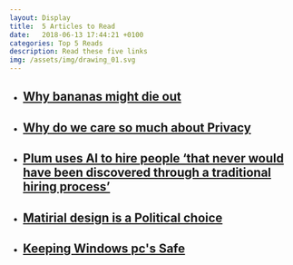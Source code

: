 ```yaml
---
layout: Display
title:  5 Articles to Read
date:   2018-06-13 17:44:21 +0100
categories: Top 5 Reads
description: Read these five links
img: /assets/img/drawing_01.svg
---
```

<ul>
    <li>
        <a href="https://www.fastcompany.com/40582654/bananas-have-died-out-once-before-dont-let-it-happen-again" target="_blank"><h2>Why bananas might die out</h2>
        </a>
    </li>
    <li>
        <a href="https://www.newyorker.com/magazine/2018/06/18/why-do-we-care-so-much-about-privacy" target="_blank"><h2>Why do we care so much about Privacy</h2>
        </a>
    </li>
    <li>
        <a href="https://venturebeat.com/2018/06/13/plum-uses-ai-to-hire-people-that-never-would-have-been-discovered-through-a-traditional-hiring-process/" target="_blank"><h2>Plum uses AI to hire people ‘that never would have been discovered through a traditional hiring process’</h2>
        </a>
    </li>
    <li>
        <a href="https://www.imaginarycloud.com/blog/material-design-is-a-political-choice/" target="_blank"><h2>Matirial design is a Political choice</h2>
        </a>
    </li>
    <li>
        <a href="https://www.wired.com/story/microsoft-windows-red-team/" target="_blank"><h2>Keeping Windows pc's Safe</h2>
        </a>
    </li>
</ul>